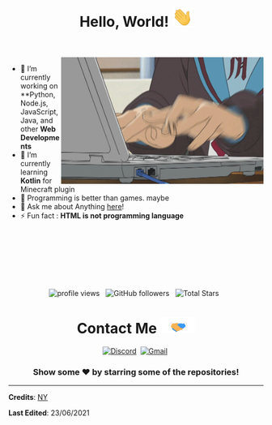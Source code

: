 <h1 align="center">
  Hello, World!
  <img src="Hi.gif" width="40px" />
</h1>

<br/>
<br/>
<img align="right" height="250" width="400" alt="GIF" src="Programming.gif">

- 🔭 I’m currently working on **Python, Node.js, JavaScript, Java, and other **Web Developments**
- 🌱 I’m currently learning **Kotlin** for Minecraft plugin
- 🤔 Programming is better than games. maybe
- 💬 Ask me about Anything [here](https://github.com/namnyang/namnyang/issues/1)!
- ⚡ Fun fact : **HTML is not programming language**

<br/>
<br/>
<br/>
<br/>
<br/>
<br/>

<p align="center">
  <img src="https://gpvc.arturio.dev/namnyang" alt="profile views"> &nbsp;
  <img alt="GitHub followers" src="https://img.shields.io/github/followers/namnyang?label=Followers&style=social"> &nbsp;
  <img src="https://img.shields.io/github/stars/namnyang?label=Stars" alt="Total Stars"> &nbsp;
</p>

<div align="center">
  <h1>
    Contact Me 
    <img src="Handshake.gif" height="32px" style="max-width:100%;">
  </h1>

  <a target="_blank" href="https://discord.com/users/690148325604720660"><img src="https://img.shields.io/badge/Discord-7289DA?style=for-the-badge&logoColor=white&logo=Discord" alt="Discord"/></a>&nbsp;
  <a href="mailto:namnyang0510@gmail.com"><img src="https://img.shields.io/badge/Gmail-EA4335?style=for-the-badge&logoColor=white&logo=Gmail" alt="Gmail"/></a>&nbsp;

  ### Show some ❤️ by starring some of the repositories!

</div>

----

**Credits**: [NY](https://github.com/namnyang/)

**Last Edited**: 23/06/2021
